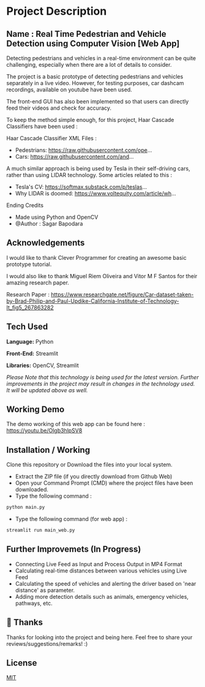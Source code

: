 
# Project Description

## Name : Real Time Pedestrian and Vehicle Detection using Computer Vision [Web App] 

Detecting pedestrians and vehicles in a real-time environment can be quite challenging, especially when there are a lot of details to consider. 

The project is a basic prototype of detecting pedestrians and vehicles separately in a live video. However, for testing purposes, car dashcam recordings, available on youtube have been used.

The front-end GUI has also been implemented so that users can directly feed their videos and check for accuracy.

To keep the method simple enough, for this project, Haar Cascade Classifiers have been used :

Haar Cascade Classifier XML Files : 
- Pedestrians: https://raw.githubusercontent.com/ope...
- Cars: https://raw.githubusercontent.com/and...

A much similar approach is being used by Tesla in their self-driving cars, rather than using LIDAR technology. Some articles related to this : 

- Tesla's CV: https://softmax.substack.com/p/teslas...
- Why LIDAR is doomed: https://www.voltequity.com/article/wh...

Ending Credits 
- Made using Python and OpenCV
- @Author : Sagar Bapodara


## Acknowledgements

I would like to thank Clever Programmer for creating an awesome basic prototype tutorial. 

I would also like to thank Miguel Riem Oliveira and Vitor M F Santos for their amazing research paper.

Research Paper : https://www.researchgate.net/figure/Car-dataset-taken-by-Brad-Philip-and-Paul-Updike-California-Institute-of-Technology-It_fig5_267863282
## Tech Used 

**Language:** Python

**Front-End:** Streamlit

**Libraries:** OpenCV, Streamlit

_Please Note that this technology is being used for the latest version. Further improvements in the project may result in changes in the technology used. It will be updated above as well._ 
## Working Demo 

The demo working of this web app can be found here : https://youtu.be/Olgb3hlpSV8


## Installation / Working

Clone this repository or Download the files into your local system. 

- Extract the ZIP file (if you directly download from Github Web)
- Open your Command Prompt (CMD) where the project files have been downloaded.
- Type the following command : 

```bash
python main.py
```
- Type the following command (for web app) : 

```bash
streamlit run main_web.py
```
## Further Improvemets (In Progress)

- Connecting Live Feed as Input and Process Output in MP4 Format
- Calculating real-time distances between various vehicles using Live Feed
- Calculating the speed of vehicles and alerting the driver based on 'near distance' as parameter.
- Adding more detection details such as animals, emergency vehicles, pathways, etc. 
  
## 🚀 Thanks

Thanks for looking into the project and being here. Feel free to share your reviews/suggestions/remarks! :)

## License

[MIT](https://choosealicense.com/licenses/mit/)

  
